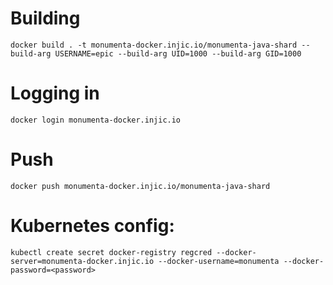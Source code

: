 # Building

```
docker build . -t monumenta-docker.injic.io/monumenta-java-shard --build-arg USERNAME=epic --build-arg UID=1000 --build-arg GID=1000
```

# Logging in

```
docker login monumenta-docker.injic.io
```

# Push

```
docker push monumenta-docker.injic.io/monumenta-java-shard
```

# Kubernetes config:

```
kubectl create secret docker-registry regcred --docker-server=monumenta-docker.injic.io --docker-username=monumenta --docker-password=<password>
```



